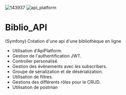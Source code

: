 ![143937](https://user-images.githubusercontent.com/43074465/98483568-c0d27480-2209-11eb-83f1-a5e27b48f732.png)
![api_platform](https://user-images.githubusercontent.com/43074465/103160581-63a17b00-47d7-11eb-9cca-f83688eb9740.png)
# Biblio_API
(Symfony) Création d'une api d'une bibliothèque en ligne
- Utilisation d'ApiPlatform.
- Gestion de l'authentification JWT.
- Controller personalisé.
- Gestion des évènements avec les subscribers.
- Groupe de sérialization et de désérialization.
- Utilisation de filtres.
- Gestions des différents rôles pour le CRUD.
- Utilisation de postman
